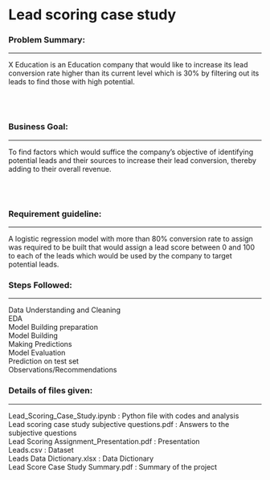 # Lead scoring case study

### Problem Summary:
---
X Education is an Education company that would like to increase its lead conversion rate higher than its current level which is 30% by filtering out its leads to find those with high potential.

<br><br>

### Business Goal:
---
To find factors which would suffice the company’s objective of identifying potential leads and their sources to increase their lead conversion, thereby adding to their overall revenue. 

<br><br>

### Requirement guideline:
---
A logistic regression model with more than 80% conversion rate to assign was required to be built that would assign a lead score between 0 and 100 to each of the leads which would be used by the company to target potential leads.



### Steps Followed:
---
Data Understanding and Cleaning <br>
EDA <br>
Model Building preparation <br>
Model Building <br>
Making Predictions <br>
Model Evaluation <br>
Prediction on test set <br>
Observations/Recommendations 


### Details of files given:
---
Lead_Scoring_Case_Study.ipynb : Python file with codes and analysis <br>
Lead scoring case study subjective questions.pdf : Answers to the subjective questions <br>
Lead Scoring Assignment_Presentation.pdf : Presentation <br>
Leads.csv : Dataset <br>
Leads Data Dictionary.xlsx : Data Dictionary <br>
Lead Score Case Study Summary.pdf : Summary of the project <br>

